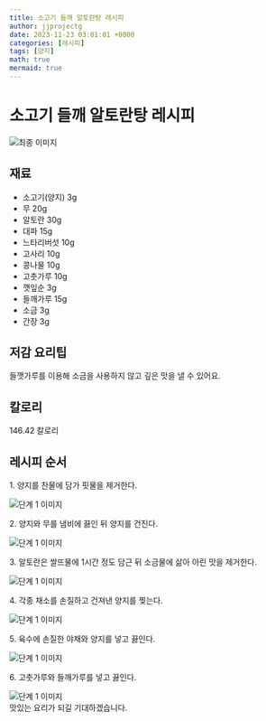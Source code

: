 ```yaml
---
title: 소고기 들깨 알토란탕 레시피
author: jjprojectg
date: 2023-11-23 03:01:01 +0000
categories: [레시피]
tags: [양지]
math: true
mermaid: true
---
```

<meta name="og:type" content="website"/>
<meta charset="UTF-8"/>
<div class="header">
  <h1>소고기 들깨 알토란탕 레시피</h1>
</div>

<div class="container my-4">
  <div class="row">
    <div class="col-12 col-md-6">
      <div class="recipe-image">
        <img src="http://www.foodsafetykorea.go.kr/uploadimg/20190409/20190409052034_1554798034902.jpg" class="step-image" alt="최종 이미지"/>
      </div>
    </div>
    <div class="col-12 col-md-6">
      <div class="ingredients">
        <h2>재료</h2>
        <ul class="card">
          <li> 소고기(양지) 3g </li>
          <li>  무 20g </li>
          <li>  알토란 30g </li>
          <li>  대파 15g </li>
          <li>  느타리버섯 10g </li>
          <li>  고사리 10g </li>
          <li>  콩나물 10g </li>
          <li>  고춧가루 10g </li>
          <li>  깻잎순 3g </li>
          <li>  들깨가루 15g </li>
          <li>  소금 3g </li>
          <li>  간장 3g </li>
</ul>
      </div>
    </div>
    <div class="col-12 col-md-6">
      <div class="ingredients">
        <h2>저감 요리팁</h2>
        <div class="card"> 
          <p>
            들깻가루를 이용해 소금을 사용하지 않고 깊은 맛을 낼 수 있어요.
          </p>
        </div>
      </div>
      <div class="ingredients">
        <h2>칼로리</h2>
        <div class="card"> 
          <p>
            146.42 칼로리
          </p>
        </div>
      </div>
    </div>
  </div>

  <h2 class="my-4">레시피 순서</h2>
  <div class="card recipe-card">
    <div class="card-body recipe-step">
      <p class="card-text step-description">1. 양지를 찬물에 담가 핏물을 제거한다.</p>
      <img src="http://www.foodsafetykorea.go.kr/uploadimg/20190409/20190409052128_1554798088554.jpg" alt="단계 1 이미지" class="step-image"/>
    </div>
  </div>
  <div class="card recipe-card">
    <div class="card-body recipe-step">
      <p class="card-text step-description">2. 양지와 무를 냄비에 끓인 뒤 양지를 건진다.</p>
      <img src="http://www.foodsafetykorea.go.kr/uploadimg/20190409/20190409052151_1554798111041.jpg" alt="단계 1 이미지" class="step-image"/>
    </div>
  </div>
  <div class="card recipe-card">
    <div class="card-body recipe-step">
      <p class="card-text step-description">3. 알토란은 쌀뜨물에 1시간 정도 담근 뒤 소금물에 삶아 아린 맛을 제거한다.</p>
      <img src="http://www.foodsafetykorea.go.kr/uploadimg/20190409/20190409052212_1554798132026.jpg" alt="단계 1 이미지" class="step-image"/>
    </div>
  </div>
  <div class="card recipe-card">
    <div class="card-body recipe-step">
      <p class="card-text step-description">4. 각종 채소를 손질하고 건져낸 양지를 찢는다.</p>
      <img src="http://www.foodsafetykorea.go.kr/uploadimg/20190409/20190409052232_1554798152349.jpg" alt="단계 1 이미지" class="step-image"/>
    </div>
  </div>
  <div class="card recipe-card">
    <div class="card-body recipe-step">
      <p class="card-text step-description">5. 육수에 손질한 야채와 양지를 넣고 끓인다.</p>
      <img src="http://www.foodsafetykorea.go.kr/uploadimg/20190409/20190409052251_1554798171236.jpg" alt="단계 1 이미지" class="step-image"/>
    </div>
  </div>
  <div class="card recipe-card">
    <div class="card-body recipe-step">
      <p class="card-text step-description">6. 고춧가루와 들깨가루를 넣고 끓인다.</p>
      <img src="http://www.foodsafetykorea.go.kr/uploadimg/20190409/20190409052308_1554798188714.jpg" alt="단계 1 이미지" class="step-image"/>
    </div>
  </div>

</div>
맛있는 요리가 되길 기대하겠습니다.
